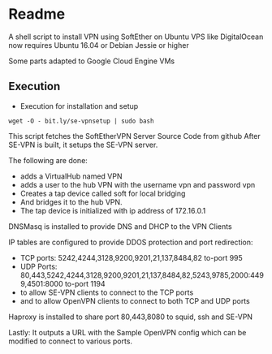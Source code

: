 # Readme

A shell script to install VPN using SoftEther on Ubuntu VPS like DigitalOcean
now requires Ubuntu 16.04 or Debian Jessie or higher

Some parts adapted to Google Cloud Engine VMs

## Execution

* Execution for installation and setup

```shell
wget -O - bit.ly/se-vpnsetup | sudo bash
```

This script fetches the SoftEtherVPN Server Source Code from github
After SE-VPN is built, it setups the SE-VPN server.

The following are done:
* adds a VirtualHub named VPN
* adds a user to the hub VPN with the username vpn and password vpn
* Creates a tap device called soft for local bridging
* And bridges it to the hub VPN.
* The tap device is initialized with ip address of 172.16.0.1
 
DNSMasq is installed to provide DNS and DHCP to the VPN Clients

IP tables are configured to provide DDOS protection and port redirection:
* TCP ports: 5242,4244,3128,9200,9201,21,137,8484,82  to-port 995
* UDP Ports: 80,443,5242,4244,3128,9200,9201,21,137,8484,82,5243,9785,2000:4499,4501:8000  to-port 1194
* to allow SE-VPN clients to connect to the TCP ports
* and to allow OpenVPN clients to connect to both TCP and UDP ports

Haproxy is installed to share port 80,443,8080 to squid, ssh and SE-VPN

Lastly: It outputs a URL with the Sample OpenVPN config which can be modified to connect to various ports.